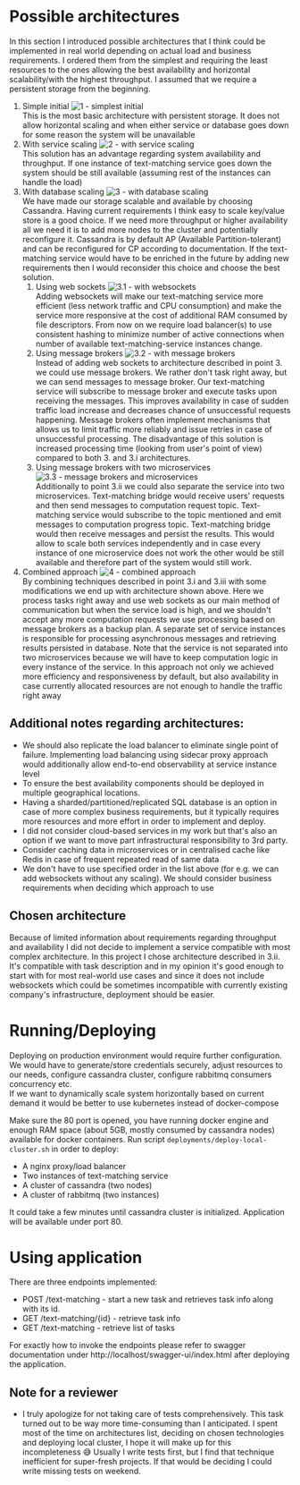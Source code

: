 # Possible architectures

In this section I introduced possible architectures that I think could be implemented in real world depending on actual
load and
business requirements. I ordered them from the simplest and requiring the least resources to the ones allowing the best
availability and horizontal scalability/with the highest throughput. I assumed that we require a persistent storage from
the beginning.

1. Simple initial
   ![1 - simplest initial](possibleArchitectures/1-simple-initial.png)<br/>
   This is the most basic architecture with persistent storage. It does not allow horizontal scaling and when either
   service or database goes down for some reason the system will be unavailable
2. With service scaling
   ![2 - with service scaling](possibleArchitectures/2-with-service-scaling.png)<br/>
   This solution has an advantage regarding system availability and throughput. If one instance of text-matching service
   goes down
   the system should be still available (assuming rest of the instances can handle the load)
3. With database scaling
   ![3 - with database scaling](possibleArchitectures/3-with-database-scaling.png)<br>
   We have made our storage scalable and available by choosing Cassandra. Having current requirements I think easy to
   scale key/value store is a good choice. If
   we need more throughput or higher availability all we need it is to add more nodes to the cluster and potentially
   reconfigure it. Cassandra is by default
   AP (Available Partition-tolerant) and can be reconfigured for CP according to documentation. If the text-matching
   service would have to be enriched in the
   future by adding new requirements then I would reconsider this choice and choose the best solution.
    1. Using web sockets
       ![3.1 - with websockets](possibleArchitectures/3.1-with-web-sockets.png)<br/>
       Adding websockets will make our text-matching service more efficient (less network traffic and CPU consumption)
       and make the service more
       responsive at the cost of additional RAM consumed by file descriptors. From now on we require load balancer(s) to
       use consistent hashing to
       minimize number of active connections when number of available text-matching-service instances change.
    2. Using message brokers
       ![3.2 - with message brokers](possibleArchitectures/3.2-with-message-brokers.png)<br/>
       Instead of adding web sockets to architecture described in point 3. we could use message brokers. We rather don't
       task right away, but we
       can send messages to message broker. Our text-matching service will subscribe to message broker and execute tasks
       upon receiving the messages.
       This improves availability in case of sudden traffic load increase and decreases chance of unsuccessful requests
       happening. Message brokers
       often implement mechanisms that allows us to limit traffic more reliably and issue retries in case of
       unsuccessful processing. The disadvantage of this
       solution is increased processing time (looking from user's point of view) compared to both 3. and 3.i
       architectures.
    3. Using message brokers with two microservices
       ![3.3 - message brokers and microservices](possibleArchitectures/3.3-message-brokers-microservices.png)<br/>
       Additionally to point 3.ii we could also separate the service into two microservices. Text-matching bridge would
       receive users' requests and then send
       messages to computation request topic. Text-matching service would subscribe to the topic mentioned and emit
       messages to computation progress topic.
       Text-matching bridge would then receive messages and persist the results. This would allow to scale both services
       independently and in case every
       instance of
       one microservice does not work the other would be still available and therefore part of the system would still
       work.
4. Combined approach
   ![4 - combined approach](possibleArchitectures/4-combined-approach.png)<br/>
   By combining techniques described in point 3.i and 3.iii with some modifications we end up with architecture shown
   above. Here we process tasks right away and
   use web sockets as our main method of communication but when the service load is high, and we shouldn't accept any
   more computation requests we use
   processing based on message brokers as a backup plan. A separate set of service instances is responsible for
   processing asynchronous messages and retrieving
   results persisted in database. Note that the service is not separated into two microservices because we will have to
   keep computation logic in every instance
   of the service. In this approach not only we achieved more efficiency and responsiveness by default, but also
   availability in case currently allocated
   resources are not enough to handle the traffic right away

## Additional notes regarding architectures:

- We should also replicate the load balancer to eliminate single point of failure.
  Implementing load balancing using sidecar proxy approach would additionally allow end-to-end observability at service
  instance level
- To ensure the best availability components should be deployed in multiple geographical locations.
- Having a sharded/partitioned/replicated SQL database is an option in case of more complex business requirements, but
  it typically requires more
  resources and more effort in order to implement and deploy.
- I did not consider cloud-based services in my work but that's also an option if we want to move part infrastructural
  responsibility to 3rd party.
- Consider caching data in microservices or in centralised cache like Redis in case of frequent repeated read of same
  data
- We don't have to use specified order in the list above (for e.g. we can add websockets without any scaling). We should
  consider business requirements when
  deciding which approach to use

## Chosen architecture

Because of limited information about requirements regarding throughput and availability I did not decide to implement a service compatible
with most complex architecture. In this
project I chose architecture described in 3.ii. It's compatible with task description and in my opinion it's good enough
to start with for most real-world use cases and since it does not include
websockets which could be sometimes incompatible with currently existing company's infrastructure, deployment should be
easier.

# Running/Deploying

Deploying on production environment would require further configuration. We would have to generate/store credentials
securely, adjust resources to our needs, configure cassandra cluster, configure rabbitmq consumers concurrency etc.  
If we want to dynamically scale system horizontally based on current demand it would be better to use kubernetes instead
of docker-compose

Make sure the 80 port is opened, you have running docker engine and enough RAM space (about 5GB, mostly consumed by cassandra nodes) available for docker
containers.
Run script `deployments/deploy-local-cluster.sh` in order to deploy:

- A nginx proxy/load balancer
- Two instances of text-matching service
- A cluster of cassandra (two nodes)
- A cluster of rabbitmq (two instances)

It could take a few minutes until cassandra cluster is initialized. 
Application will be available under port 80.

# Using application

There are three endpoints implemented:

- POST /text-matching - start a new task and retrieves task info along with its id.
- GET /text-matching/{id} - retrieve task info
- GET /text-matching - retrieve list of tasks

For exactly how to invoke the endpoints please refer to swagger documentation
under http://localhost/swagger-ui/index.html after deploying the application.

## Note for a reviewer

- I truly apologize for not taking care of tests comprehensively. This task turned out to be way more time-consuming than I
  anticipated. I spent most of the time on architectures list, deciding on chosen technologies and deploying local
  cluster, I hope it will make up for this incompleteness 😅 Usually I write tests first, but I find that technique
  inefficient for super-fresh projects. If that would be deciding I could write missing tests on weekend.
